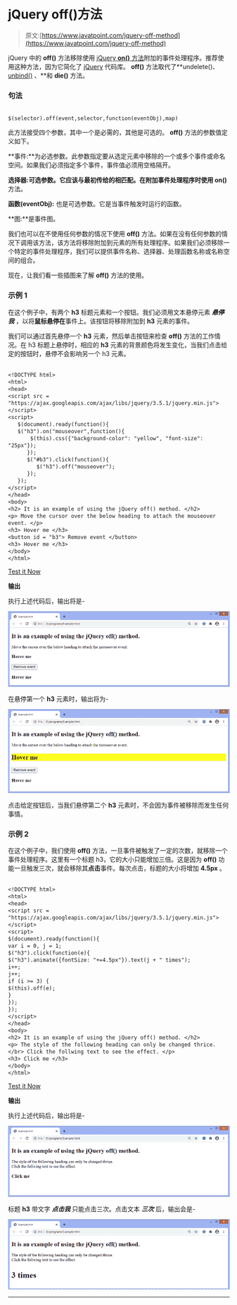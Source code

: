 # jQuery off()方法

> 原文:[https://www.javatpoint.com/jquery-off-method](https://www.javatpoint.com/jquery-off-method)

jQuery 中的 **off()** 方法移除使用 [jQuery **on()** 方法](https://www.javatpoint.com/jquery-on-method)附加的事件处理程序。推荐使用这种方法，因为它简化了 [jQuery](https://www.javatpoint.com/jquery-tutorial) 代码库。 **off()** 方法取代了**undelete()、 [unbind()](https://www.javatpoint.com/jquery-unbind-method) 、**和 **die()** 方法。

### 句法

```

$(selector).off(event,selector,function(eventObj),map)

```

此方法接受四个参数，其中一个是必需的，其他是可选的。 **off()** 方法的参数值定义如下。

**事件:**为必选参数。此参数指定要从选定元素中移除的一个或多个事件或命名空间。如果我们必须指定多个事件，事件值必须用空格隔开。

**选择器:**可选参数。它应该与最初传给**的相匹配。在附加事件处理程序时使用 on()** 方法。

**函数(eventObj):** 也是可选参数。它是当事件触发时运行的函数。

**图:**是事件图。

我们也可以在不使用任何参数的情况下使用 **off()** 方法。如果在没有任何参数的情况下调用该方法，该方法将移除附加到元素的所有处理程序。如果我们必须移除一个特定的事件处理程序，我们可以提供事件名称、选择器、处理函数名称或名称空间的组合。

现在，让我们看一些插图来了解 **off()** 方法的使用。

### 示例 1

在这个例子中，有两个 **h3** 标题元素和一个按钮。我们必须用文本悬停元素 ***悬停我*** ，以将**鼠标悬停在**事件上。该按钮将移除附加到 **h3** 元素的事件。

我们可以通过首先悬停一个 **h3** 元素，然后单击按钮来检查 **off()** 方法的工作情况。在 h3 标题上悬停时，相应的 **h3** 元素的背景颜色将发生变化，当我们点击给定的按钮时，悬停不会影响另一个 h3 元素。

```

<!DOCTYPE html>
<html>
<head>
<script src = "https://ajax.googleapis.com/ajax/libs/jquery/3.5.1/jquery.min.js"> </script>
<script>
   $(document).ready(function(){
   $("h3").on("mouseover",function(){
	   $(this).css({"background-color": "yellow", "font-size": "25px"});
      });
      $("#b3").click(function(){
         $("h3").off("mouseover");
      });
   });
</script>
</head>
<body>
<h2> It is an example of using the jQuery off() method. </h2>
<p> Move the cursor over the below heading to attach the mouseover event. </p>
<h3> Hover me </h3>
<button id = "b3"> Remove event </button>
<h3> Hover me </h3>
</body>
</html>

```

[Test it Now](https://www.javatpoint.com/oprweb/test.jsp?filename=jquery-off-method1)

**输出**

执行上述代码后，输出将是-

![jQuery off() method](img/44cc41d82d8c15422bc7ce5fd5932b0b.png)

在悬停第一个 **h3** 元素时，输出将为-

![jQuery off() method](img/940755be3667d0d6feb14bf6c3f438a9.png)

点击给定按钮后，当我们悬停第二个 **h3** 元素时，不会因为事件被移除而发生任何事情。

### 示例 2

在这个例子中，我们使用 **off()** 方法，一旦事件被触发了一定的次数，就移除一个事件处理程序。这里有一个标题 h3，它的大小只能增加三倍。这是因为 **off()** 功能一旦触发三次，就会移除其**点击**事件。每次点击，标题的大小将增加 **4.5px** 。

```

<!DOCTYPE html>
<html>
<head>
<script src = "https://ajax.googleapis.com/ajax/libs/jquery/3.5.1/jquery.min.js"> </script>
<script>
$(document).ready(function(){
var i = 0, j = 1;
$("h3").click(function(e){
$("h3").animate({fontSize: "+=4.5px"}).text(j + " times");
i++;
j++;
if (i >= 3) {
$(this).off(e);
}
});
});
</script>
</head>
<body>
<h2> It is an example of using the jQuery off() method. </h2>
<p> The style of the following heading can only be changed thrice. </br> Click the follwing text to see the effect. </p>
<h3> Click me </h3>
</body>
</html>

```

[Test it Now](https://www.javatpoint.com/oprweb/test.jsp?filename=jquery-off-method2)

**输出**

执行上述代码后，输出将是-

![jQuery off() method](img/6dffc30b093e8957a340c68a61f15c2f.png)

标题 **h3** 带文字 ***点击我*** 只能点击三次。点击文本 ***三次*** 后，输出会是-

![jQuery off() method](img/5dda8a2852013af3b7762632d2725c78.png)

* * *